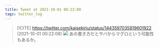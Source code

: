 ```yaml
---
title: Tweet at 2021-10-01 00:22:08
tags: twitter_log
---
```


> [!CITE] https://twitter.com/kaisekiriu/status/1443597035819601922 (2021-10-01 00:22:08)
> ![](https://twitter.com/kaisekiriu/status/1443597035819601922)
> あの書き方だとサバからマグロという可能性もあるか。
